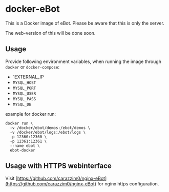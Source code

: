 docker-eBot
==========

This is a Docker image of eBot.
Please be aware that this is only the server.

The web-version of this will be done soon.

Usage
-----
Provide following environment variables, when running the image through `docker` or `docker-compose`:

* `EXTERNAL_IP
* `MYSQL_HOST`
* `MYSQL_PORT`
* `MYSQL_USER`
* `MYSQL_PASS`
* `MYSQL_DB`

example for docker run:
```
docker run \
  -v /docker/ebot/demos:/ebot/demos \
  -v /docker/ebot/logs:/ebot/logs \
  -p 12360:12360 \
  -p 12361:12361 \
  --name ebot \
  ebot-docker
```

Usage with HTTPS webinterface
-----------------------------

Visit [https://github.com/carazzim0/nginx-eBot](https://github.com/carazzim0/nginx-eBot) for nginx https configuration.
